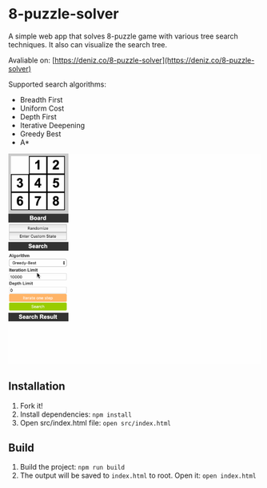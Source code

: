 # 8-puzzle-solver

A simple web app that solves 8-puzzle game with various tree
search techniques. It also can visualize the search tree.

Avaliable on: [https://deniz.co/8-puzzle-solver](https://deniz.co/8-puzzle-solver)

Supported search algorithms:
- Breadth First
- Uniform Cost
- Depth First
- Iterative Deepening
- Greedy Best
- A*

[![Demo of 8-puzzle-solver](./demo.gif)](https://deniz.co/8-puzzle-solver)

## Installation

1. Fork it!
2. Install dependencies: `npm install`
3. Open src/index.html file: `open src/index.html`

## Build

1. Build the project: `npm run build`
2. The output will be saved to `index.html` to root. Open it: `open index.html`
